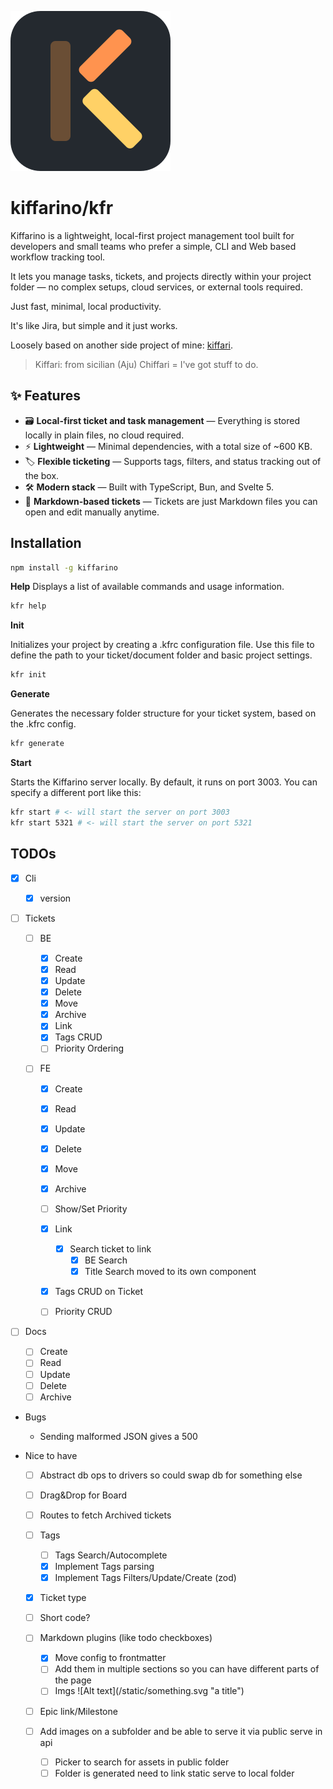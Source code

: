 ![Kiffarino Logo](/assets//logo.svg)

# kiffarino/kfr

Kiffarino is a lightweight, local-first project management tool built for developers and small teams who prefer a simple, CLI and Web based workflow tracking tool.

It lets you manage tasks, tickets, and projects directly within your project folder — no complex setups, cloud services, or external tools required.

Just fast, minimal, local productivity.

It's like Jira, but simple and it just works.

Loosely based on another side project of mine: [kiffari](https://github.com/vikkio88/kiffari).

> Kiffari: from sicilian (Aju) Chiffari = I've got stuff to do.


## ✨ Features

- 🗃️ **Local-first ticket and task management** — Everything is stored locally in plain files, no cloud required.
- ⚡ **Lightweight** — Minimal dependencies, with a total size of ~600 KB.
- 🏷️ **Flexible ticketing** — Supports tags, filters, and status tracking out of the box.
- 🛠️ **Modern stack** — Built with TypeScript, Bun, and Svelte 5.
- 📝 **Markdown-based tickets** — Tickets are just Markdown files you can open and edit manually anytime.

## Installation

```bash
npm install -g kiffarino
```

**Help**
Displays a list of available commands and usage information.

```bash
kfr help
```

**Init**

Initializes your project by creating a .kfrc configuration file.
Use this file to define the path to your ticket/document folder and basic project settings.

```bash
kfr init
```

**Generate**

Generates the necessary folder structure for your ticket system, based on the .kfrc config.

```bash
kfr generate
```

**Start**

Starts the Kiffarino server locally.
By default, it runs on port 3003. You can specify a different port like this:

```bash
kfr start # <- will start the server on port 3003
kfr start 5321 # <- will start the server on port 5321
```

## TODOs

- [x] Cli

  - [x] version

- [ ] Tickets

  - [ ] BE

    - [x] Create
    - [x] Read
    - [x] Update
    - [x] Delete
    - [x] Move
    - [x] Archive
    - [x] Link
    - [x] Tags CRUD
    - [ ] Priority Ordering

  - [ ] FE

    - [x] Create
    - [x] Read
    - [x] Update
    - [x] Delete
    - [x] Move
    - [x] Archive
    - [ ] Show/Set Priority
    - [x] Link

      - [x] Search ticket to link
        - [x] BE Search
        - [x] Title Search moved to its own component

    - [x] Tags CRUD on Ticket
    - [ ] Priority CRUD

- [ ] Docs

  - [ ] Create
  - [ ] Read
  - [ ] Update
  - [ ] Delete
  - [ ] Archive

- Bugs

  - Sending malformed JSON gives a 500

- Nice to have

  - [ ] Abstract db ops to drivers so could swap db for something else
  - [ ] Drag&Drop for Board
  - [ ] Routes to fetch Archived tickets
  - [ ] Tags
    - [ ] Tags Search/Autocomplete
    - [x] Implement Tags parsing
    - [x] Implement Tags Filters/Update/Create (zod)

  - [x] Ticket type
  - [ ] Short code?
  - [ ] Markdown plugins (like todo checkboxes)
    - [x] Move config to frontmatter
    - [ ] Add them in multiple sections so you can have different parts of the page
    - [ ] Imgs !\[Alt text\]\(/static/something.svg "a title"\)
  - [ ] Epic link/Milestone

  - [ ] Add images on a subfolder and be able to serve it via public serve in api
    - [ ] Picker to search for assets in public folder
    - [ ] Folder is generated need to link static serve to local folder
